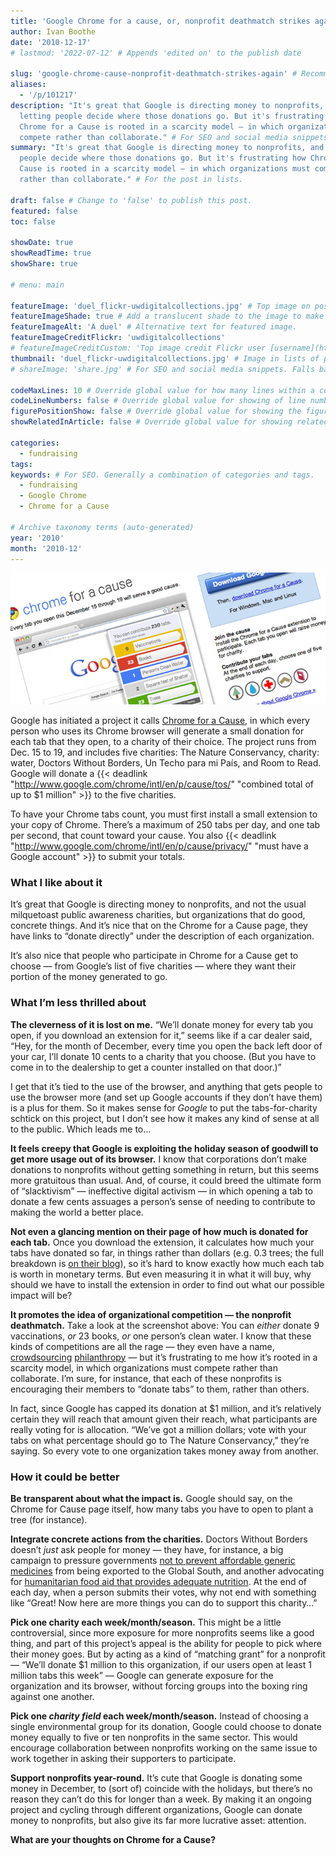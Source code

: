 ```yaml
---
title: 'Google Chrome for a cause, or, nonprofit deathmatch strikes again'
author: Ivan Boothe
date: '2010-12-17'
# lastmod: '2022-07-12' # Appends 'edited on' to the publish date

slug: 'google-chrome-cause-nonprofit-deathmatch-strikes-again' # Recommended length is 3 to 5 words.
aliases:
  - '/p/101217'
description: "It's great that Google is directing money to nonprofits, and
  letting people decide where those donations go. But it's frustrating how
  Chrome for a Cause is rooted in a scarcity model — in which organizations must
  compete rather than collaborate." # For SEO and social media snippets.
summary: "It's great that Google is directing money to nonprofits, and letting
  people decide where those donations go. But it's frustrating how Chrome for a
  Cause is rooted in a scarcity model — in which organizations must compete
  rather than collaborate." # For the post in lists.

draft: false # Change to 'false' to publish this post.
featured: false
toc: false

showDate: true
showReadTime: true
showShare: true

# menu: main

featureImage: 'duel_flickr-uwdigitalcollections.jpg' # Top image on post.
featureImageShade: true # Add a translucent shade to the image to make overlaid text easier to read.
featureImageAlt: 'A duel' # Alternative text for featured image.
featureImageCreditFlickr: 'uwdigitalcollections'
# featureImageCreditCustom: 'Top image credit Flickr user [username](https://www.flickr.com/photos/username).'
thumbnail: 'duel_flickr-uwdigitalcollections.jpg' # Image in lists of posts.
# shareImage: 'share.jpg' # For SEO and social media snippets. Falls back to thumbnail (if set) or featureImage.

codeMaxLines: 10 # Override global value for how many lines within a code block before auto-collapsing.
codeLineNumbers: false # Override global value for showing of line numbers within code block.
figurePositionShow: false # Override global value for showing the figure label.
showRelatedInArticle: false # Override global value for showing related posts in this series at the end of the content.

categories:
  - fundraising
tags:
keywords: # For SEO. Generally a combination of categories and tags.
  - fundraising
  - Google Chrome
  - Chrome for a Cause

# Archive taxonomy terms (auto-generated)
year: '2010'
month: '2010-12'
---
```


![Google Chrome for a Cause](chrome-cause.jpg ' ')

Google has initiated a project it calls
[Chrome for a Cause](https://web.archive.org/web/20101219022105/http://www.google.com/chrome/intl/en/p/cause/ 'Read more about Chrome for a Cause'),
in which every person who uses its Chrome browser will generate a small donation
for each tab that they open, to a charity of their choice. The project runs from
Dec. 15 to 19, and includes five charities: The Nature Conservancy, charity:
water, Doctors Without Borders, Un Techo para mi País, and Room to Read. Google
will donate a
{{< deadlink "http://www.google.com/chrome/intl/en/p/cause/tos/" "combined total of up to $1 million" >}}
to the five charities.

To have your Chrome tabs count, you must first install a small extension to your
copy of Chrome. There’s a maximum of 250 tabs per day, and one tab per second,
that count toward your cause. You also
{{< deadlink "http://www.google.com/chrome/intl/en/p/cause/privacy/" "must have a Google account" >}}
to submit your totals.

### What I like about it

It’s great that Google is directing money to nonprofits, and not the usual
milquetoast public awareness charities, but organizations that do good, concrete
things. And it’s nice that on the Chrome for a Cause page, they have links to
“donate directly” under the description of each organization.

It’s also nice that people who participate in Chrome for a Cause get to choose —
from Google’s list of five charities — where they want their portion of the
money generated to go.

### What I’m less thrilled about

**The cleverness of it is lost on me.** “We’ll donate money for every tab you
open, if you download an extension for it,” seems like if a car dealer said,
“Hey, for the month of December, every time you open the back left door of your
car, I’ll donate 10 cents to a charity that you choose. (But you have to come in
to the dealership to get a counter installed on that door.)”

I get that it’s tied to the use of the browser, and anything that gets people to
use the browser more (and set up Google accounts if they don’t have them) is a
plus for them. So it makes sense for _Google_ to put the tabs-for-charity
schtick on this project, but I don’t see how it makes any kind of sense at all
to the public. Which leads me to…

**It feels creepy that Google is exploiting the holiday season of goodwill to
get more usage out of its browser.** I know that corporations don’t make
donations to nonprofits without getting something in return, but this seems more
gratuitous than usual. And, of course, it could breed the ultimate form of
“slacktivism” — ineffective digital activism — in which opening a tab to donate
a few cents assuages a person’s sense of needing to contribute to making the
world a better place.

**Not even a glancing mention on their page of how much is donated for each
tab.** Once you download the extension, it calculates how much your tabs have
donated so far, in things rather than dollars (e.g. 0.3 trees; the full
breakdown is
[on their blog](https://chrome.googleblog.com/2010/12/browse-for-good-cause.html "Read Google's blog entry describing Chrome for a Cause")),
so it’s hard to know exactly how much each tab is worth in monetary terms. But
even measuring it in what it will buy, why should we have to install the
extension in order to find out what our possible impact will be?

**It promotes the idea of organizational competition — the nonprofit
deathmatch.** Take a look at the screenshot above: You can _either_ donate 9
vaccinations, _or_ 23 books, _or_ one person’s clean water. I know that these
kinds of competitions are all the rage — they even have a name,
[crowdsourcing](https://web.archive.org/web/20150911000054/http://www.moderngiving.com/2009/07/crowdsourcing-philanthropy-greater-transparency/ 'About crowdsourcing philanthropy on Modern Giving')
[philanthropy](https://web.archive.org/web/20101009111313/http://content.usatoday.com/communities/kindness/post/2009/11/innovative-crowdsourcing-philanthropy-contest-launches-on-facebook-today-with-5-million-in-total-winnings/1 'News report on the crowdsourced Chase Community Giving on Facebook')
— but it’s frustrating to me how it’s rooted in a scarcity model, in which
organizations must compete rather than collaborate. I’m sure, for instance, that
each of these nonprofits is encouraging their members to “donate tabs” to them,
rather than others.

In fact, since Google has capped its donation at $1 million, and it’s relatively
certain they will reach that amount given their reach, what participants are
really voting for is allocation. “We’ve got a million dollars; vote with your
tabs on what percentage should go to The Nature Conservancy,” they’re saying. So
every vote to one organization takes money away from another.

### How it could be better

**Be transparent about what the impact is.** Google should say, on the Chrome
for Cause page itself, how many tabs you have to open to plant a tree (for
instance).

**Integrate concrete actions from the charities.** Doctors Without Borders
doesn’t _just_ ask people for money — they have, for instance, a big campaign to
pressure governments
[not to prevent affordable generic medicines](https://web.archive.org/web/20100702205106/http://www.msfaccess.org:80/ 'Campaign for Access to Essential Medicines')
from being exported to the Global South, and another advocating for
[humanitarian food aid that provides adequate nutrition](https://web.archive.org/web/20110218075603/http://www.starvedforattention.org/take-action.php 'Starved for Attention').
At the end of each day, when a person submits their votes, why not end with
something like “Great! Now here are more things you can do to support this
charity…”

**Pick one charity each week/month/season.** This might be a little
controversial, since more exposure for more nonprofits seems like a good thing,
and part of this project’s appeal is the ability for people to pick where their
money goes. But by acting as a kind of “matching grant” for a nonprofit — “We’ll
donate $1 million to this organization, if our users open at least 1 million
tabs this week” — Google can generate exposure for the organization and its
browser, without forcing groups into the boxing ring against one another.

**Pick one _charity field_ each week/month/season.** Instead of choosing a
single environmental group for its donation, Google could choose to donate money
equally to five or ten nonprofits in the same sector. This would encourage
collaboration between nonprofits working on the same issue to work together in
asking their supporters to participate.

**Support nonprofits year-round.** It’s cute that Google is donating some money
in December, to (sort of) coincide with the holidays, but there’s no reason they
can’t do this for longer than a week. By making it an ongoing project and
cycling through different organizations, Google can donate money to nonprofits,
but also give its far more lucrative asset: attention.

**What are your thoughts on Chrome for a Cause?**
